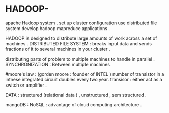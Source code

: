 # HADOOP-
apache Hadoop system .
set up cluster configuration 
use distributed file system 
develop hadoop mapreduce applications .

HADOOP is designed to distribute large amounts of work across a set of machines .
DISTRIBUTED FILE SYSTEM : breaks input data and sends fractions of it to several machines in your cluster .

distributing parts of problem to multiple machines to handle in parallel .
SYNCHRONIZATION : Between multiple machines 

#moore's law : (gorden moore : founder of INTEL ) number of transistor in a intnese integrated circuit doubles every two year. 
transisor  : either act as a switch or amplifier .

DATA :
structured (relational data ) , unstructured , sem structured . 

mangoDB : NoSQL : advantage of cloud computing architecture .
